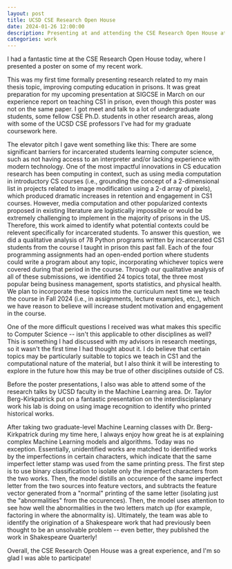 ```yaml
---
layout: post
title: UCSD CSE Research Open House
date: 2024-01-26 12:00:00
description: Presenting at and attending the CSE Research Open House at UCSD
categories: work
---
```


I had a fantastic time at the CSE Research Open House today, where I presented a poster on some of my recent work.

This was my first time formally presenting research related to my main thesis topic, improving computing education in prisons. It was great preparation for my upcoming presentation at SIGCSE in March on our experience report on teaching CS1 in prison, even though this poster was not on the same paper. I got meet and talk to a lot of undergraduate students, some fellow CSE Ph.D. students in other research areas, along with some of the UCSD CSE professors I've had for my graduate coursework here.

The elevator pitch I gave went something like this: There are some significant barriers for incarcerated students learning computer science, such as not having access to an interpreter and/or lacking experience with modern technology. One of the most impactful innovations in CS education research has been computing in context, such as using media computation in introductory CS courses (i.e., grounding the concept of a 2-dimensional list in projects related to image modification using a 2-d array of pixels), which produced dramatic increases in retention and engagement in CS1 courses. However, media computation and other popularized contexts proposed in existing literature are logistically impossible or would be extremely challenging to implement in the majority of prisons in the US. Therefore, this work aimed to identify what potential contexts could be relevent specifically for incarcerated students. To answer this question, we did a qualitative analysis of 78 Python programs written by incarcerated CS1 students from the course I taught in prison this past fall. Each of the four programming assignments had an open-ended portion where students could write a program about any topic, incorporating whichever topics were covered during that period in the course. Through our qualitative analysis of all of these submissions, we identified 24 topics total, the three most popular being business management, sports statistics, and physical health. We plan to incorporate these topics into the curriculum next time we teach the course in Fall 2024 (i.e., in assignments, lecture examples, etc.), which we have reason to believe will increase student motivation and engagement in the course.

One of the more difficult questions I received was what makes this specific to Computer Science -- isn't this applicable to other disciplines as well? This is something I had discussed with my advisors in research meetings, so it wasn't the first time I had thought about it. I do believe that certain topics may be particularly suitable to topics we teach in CS1 and the computational nature of the material, but I also think it will be interesting to explore in the future how this may be true of other disciplines outside of CS.

Before the poster presentations, I also was able to attend some of the research talks by UCSD faculty in the Machine Learning area. Dr. Taylor Berg-Kirkpatrick put on a fantastic presentation on the interdisciplanary work his lab is doing on using image recognition to identify who printed historical works.

After taking two graduate-level Machine Learning classes with Dr. Berg-Kirkpatrick during my time here, I always enjoy how great he is at explaining complex Machine Learning models and algorithms. Today was no exception. Essentially, unidentified works are matched to identified works by the imperfections in certain characters, which indicate that the same imperfect letter stamp was used from the same printing press. The first step is to use binary classification to isolate only the imperfect characters from the two works. Then, the model distills an occurence of the same imperfect letter from the two sources into feature vectors, and subtracts the feature vector generated from a "normal" printing of the same letter (isolating just the "abnormalities" from the occurences). Then, the model uses attention to see how well the abnormalities in the two letters match up (for example, factoring in where the abnormality is). Ultimately, the team was able to identify the origination of a Shakespeare work that had previously been thought to be an unsolvable problem -- even better, they published the work in Shakespeare Quarterly!

Overall, the CSE Research Open House was a great experience, and I'm so glad I was able to participate!
